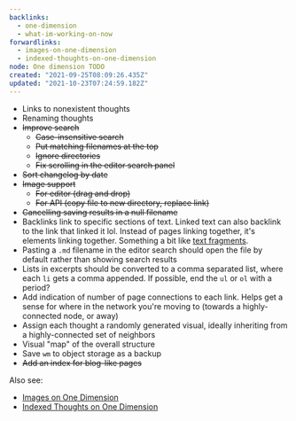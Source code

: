 ```yaml
---
backlinks:
  - one-dimension
  - what-im-working-on-now
forwardlinks:
  - images-on-one-dimension
  - indexed-thoughts-on-one-dimension
node: One dimension TODO
created: "2021-09-25T08:09:26.435Z"
updated: "2021-10-23T07:24:59.182Z"
---
```


- Links to nonexistent thoughts
- Renaming thoughts
- ~~Improve search~~
  - ~~Case-insensitive search~~
  - ~~Put matching filenames at the top~~
  - ~~Ignore directories~~
  - ~~Fix scrolling in the editor search panel~~
- ~~Sort changelog by date~~
- ~~Image support~~
  - ~~For editor (drag and drop)~~
  - ~~For API (copy file to new directory, replace link)~~
- ~~Cancelling saving results in a null filename~~
- Backlinks link to specific sections of text. Linked text can also backlink to the link that linked it lol. Instead of pages linking together, it's elements linking together. Something a bit like [text fragments](https://web.dev/text-fragments/).
- Pasting a `.md` filename in the editor search should open the file by default rather than showing search results
- Lists in excerpts should be converted to a comma separated list, where each `li` gets a comma appended. If possible, end the `ul` or `ol` with a period?
- Add indication of number of page connections to each link. Helps get a sense for where in the network you're moving to (towards a highly-connected node, or away)
- Assign each thought a randomly generated visual, ideally inheriting from a highly-connected set of neighbors
- Visual "map" of the overall structure
- Save `wm` to object storage as a backup
- ~~Add an index for blog-like pages~~

Also see:

- [Images on One Dimension](images-on-one-dimension.md)
- [Indexed Thoughts on One Dimension](indexed-thoughts-on-one-dimension.md)
